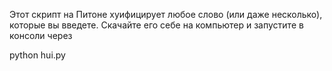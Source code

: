 Этот скрипт на Питоне хуифицирует любое слово (или даже несколько), которые вы введете. Скачайте его себе на компьютер и запустите в консоли через

python hui.py
